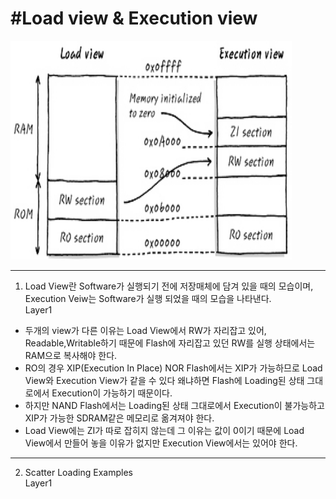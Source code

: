 #Load view & Execution view
==============

<img src="./Scatter.jpg" width="450px" height="350px">

- - -
1. Load View란 Software가 실행되기 전에 저장매체에 담겨 있을 때의 모습이며, 
Execution Veiw는 Software가 실행 되었을 때의 모습을 나타낸다.   
Layer1   
* 두개의 view가 다른 이유는 Load View에서 RW가 자리잡고 있어, Readable,Writable하기 때문에 Flash에 자리잡고 있던 RW를 실행 상태에서는 RAM으로 복사해야 한다.   
* RO의 경우 XIP(Execution In Place) NOR Flash에서는 XIP가 가능하므로 Load View와 Execution View가 같을 수 있다 왜냐하면 Flash에 Loading된 상태 그대로에서 Execution이 가능하기 때문이다.   
* 하지만 NAND Flash에서는 Loading된 상태 그대로에서 Execution이 불가능하고 XIP가 가능한 SDRAM같은 메모리로 옮겨져야 한다.   
* Load View에는 ZI가 따로 잡히지 않는데 그 이유는 값이 0이기 때문에 Load View에서 만들어 놓을 이유가 없지만 Execution View에서는 있어야 한다.   
- - -

2. Scatter Loading Examples   
Layer1   
